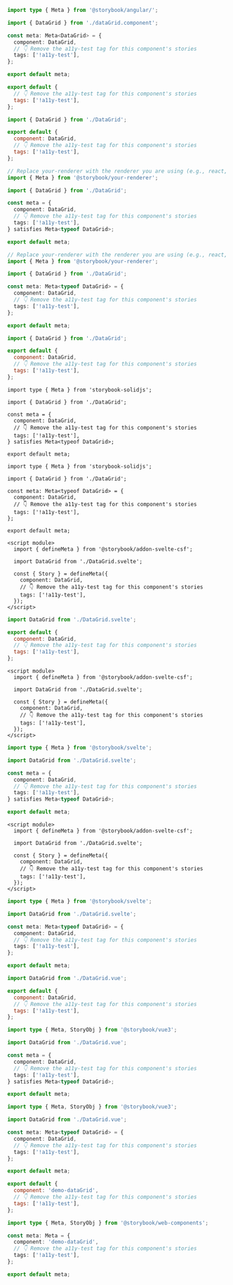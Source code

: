 ```ts filename="DataGrid.stories.ts" renderer="angular" language="ts"
import type { Meta } from '@storybook/angular/';

import { DataGrid } from './dataGrid.component';

const meta: Meta<DataGrid> = {
  component: DataGrid,
  // 👇 Remove the a11y-test tag for this component's stories
  tags: ['!a11y-test'],
};

export default meta;
```

```js filename="DataGrid.stories.js" renderer="html" language="js"
export default {
  // 👇 Remove the a11y-test tag for this component's stories
  tags: ['!a11y-test'],
};
```

```js filename="DataGrid.stories.js|jsx" renderer="common" language="js"
import { DataGrid } from './DataGrid';

export default {
  component: DataGrid,
  // 👇 Remove the a11y-test tag for this component's stories
  tags: ['!a11y-test'],
};
```

```ts filename="DataGrid.stories.ts|tsx" renderer="common" language="ts-4-9"
// Replace your-renderer with the renderer you are using (e.g., react, vue3)
import { Meta } from '@storybook/your-renderer';

import { DataGrid } from './DataGrid';

const meta = {
  component: DataGrid,
  // 👇 Remove the a11y-test tag for this component's stories
  tags: ['!a11y-test'],
} satisfies Meta<typeof DataGrid>;

export default meta;
```

```ts filename="DataGrid.stories.ts|tsx" renderer="common" language="ts"
// Replace your-renderer with the renderer you are using (e.g., react, vue3)
import { Meta } from '@storybook/your-renderer';

import { DataGrid } from './DataGrid';

const meta: Meta<typeof DataGrid> = {
  component: DataGrid,
  // 👇 Remove the a11y-test tag for this component's stories
  tags: ['!a11y-test'],
};

export default meta;
```

```js filename="DataGrid.stories.js|jsx" renderer="solid" language="js"
import { DataGrid } from './DataGrid';

export default {
  component: DataGrid,
  // 👇 Remove the a11y-test tag for this component's stories
  tags: ['!a11y-test'],
};
```

```tsx filename="DataGrid.stories.ts|tsx" renderer="solid" language="ts-4-9"
import type { Meta } from 'storybook-solidjs';

import { DataGrid } from './DataGrid';

const meta = {
  component: DataGrid,
  // 👇 Remove the a11y-test tag for this component's stories
  tags: ['!a11y-test'],
} satisfies Meta<typeof DataGrid>;

export default meta;
```

```tsx filename="DataGrid.stories.ts|tsx" renderer="solid" language="ts"
import type { Meta } from 'storybook-solidjs';

import { DataGrid } from './DataGrid';

const meta: Meta<typeof DataGrid> = {
  component: DataGrid,
  // 👇 Remove the a11y-test tag for this component's stories
  tags: ['!a11y-test'],
};

export default meta;
```

```svelte filename="DataGrid.stories.svelte" renderer="svelte" language="js" tabTitle="Svelte CSF"
<script module>
  import { defineMeta } from '@storybook/addon-svelte-csf';

  import DataGrid from './DataGrid.svelte';

  const { Story } = defineMeta({
    component: DataGrid,
    // 👇 Remove the a11y-test tag for this component's stories
    tags: ['!a11y-test'],
  });
</script>
```

```js filename="DataGrid.stories.js" renderer="svelte" language="js" tabTitle="CSF"
import DataGrid from './DataGrid.svelte';

export default {
  component: DataGrid,
  // 👇 Remove the a11y-test tag for this component's stories
  tags: ['!a11y-test'],
};
```

```svelte filename="DataGrid.stories.svelte" renderer="svelte" language="ts-4-9" tabTitle="Svelte CSF"
<script module>
  import { defineMeta } from '@storybook/addon-svelte-csf';

  import DataGrid from './DataGrid.svelte';

  const { Story } = defineMeta({
    component: DataGrid,
    // 👇 Remove the a11y-test tag for this component's stories
    tags: ['!a11y-test'],
  });
</script>
```

```ts filename="DataGrid.stories.ts" renderer="svelte" language="ts-4-9" tabTitle="CSF"
import type { Meta } from '@storybook/svelte';

import DataGrid from './DataGrid.svelte';

const meta = {
  component: DataGrid,
  // 👇 Remove the a11y-test tag for this component's stories
  tags: ['!a11y-test'],
} satisfies Meta<typeof DataGrid>;

export default meta;
```

```svelte filename="DataGrid.stories.svelte" renderer="svelte" language="ts" tabTitle="Svelte CSF"
<script module>
  import { defineMeta } from '@storybook/addon-svelte-csf';

  import DataGrid from './DataGrid.svelte';

  const { Story } = defineMeta({
    component: DataGrid,
    // 👇 Remove the a11y-test tag for this component's stories
    tags: ['!a11y-test'],
  });
</script>
```

```ts filename="DataGrid.stories.ts" renderer="svelte" language="ts" tabTitle="CSF"
import type { Meta } from '@storybook/svelte';

import DataGrid from './DataGrid.svelte';

const meta: Meta<typeof DataGrid> = {
  component: DataGrid,
  // 👇 Remove the a11y-test tag for this component's stories
  tags: ['!a11y-test'],
};

export default meta;
```

```js filename="DataGrid.stories.js" renderer="vue" language="js"
import DataGrid from './DataGrid.vue';

export default {
  component: DataGrid,
  // 👇 Remove the a11y-test tag for this component's stories
  tags: ['!a11y-test'],
};
```

```ts filename="DataGrid.stories.ts" renderer="vue" language="ts-4-9"
import type { Meta, StoryObj } from '@storybook/vue3';

import DataGrid from './DataGrid.vue';

const meta = {
  component: DataGrid,
  // 👇 Remove the a11y-test tag for this component's stories
  tags: ['!a11y-test'],
} satisfies Meta<typeof DataGrid>;

export default meta;
```

```ts filename="DataGrid.stories.ts" renderer="vue" language="ts"
import type { Meta, StoryObj } from '@storybook/vue3';

import DataGrid from './DataGrid.vue';

const meta: Meta<typeof DataGrid> = {
  component: DataGrid,
  // 👇 Remove the a11y-test tag for this component's stories
  tags: ['!a11y-test'],
};

export default meta;
```

```js filename="DataGrid.stories.js" renderer="web-components" language="js"
export default {
  component: 'demo-dataGrid',
  // 👇 Remove the a11y-test tag for this component's stories
  tags: ['!a11y-test'],
};
```

```ts filename="DataGrid.stories.ts" renderer="web-components" language="ts"
import type { Meta, StoryObj } from '@storybook/web-components';

const meta: Meta = {
  component: 'demo-dataGrid',
  // 👇 Remove the a11y-test tag for this component's stories
  tags: ['!a11y-test'],
};

export default meta;
```
